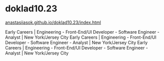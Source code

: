 # doklad10.23

<a href="https://anastasiiasok.github.io/doklad10.23" target="_blank">anastasiiasok.github.io/doklad10.23/index.html</a>

Early Careers | Engineering - Front-End/UI Developer - Software Engineer - Analyst | New York/Jersey City
Early Careers | Engineering - Front-End/UI Developer - Software Engineer - Analyst | New York/Jersey City
Early Careers | Engineering - Front-End/UI Developer - Software Engineer - Analyst | New York/Jersey City
